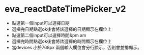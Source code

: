 # eva_reactDateTimePicker_v2
  - 點選第一個input可以選擇日期
  - 選擇完日期點選ok後會將該選擇的日期顯示在欄位上
  - 點選第二個input可以選擇時間&pm am
  - 選擇完時間點選ok後會將詃選擇的時間顯示在欄位上
  - 當devices 小於768px 兩個輸入欄位會分行顯示，否則會並排顯示。
